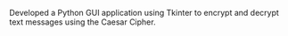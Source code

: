 Developed a Python GUI application using Tkinter to encrypt and decrypt text messages using the Caesar Cipher.
